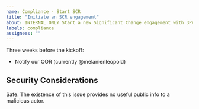 ```yaml
---
name: Compliance - Start SCR
title: "Initiate an SCR engagement"
about: INTERNAL ONLY Start a new Significant Change engagement with 3PAO
labels: compliance
assignees: ""
---
```


Three weeks before the kickoff:
- Notify our COR (currently @melanienleopold)
  

## Security Considerations

Safe. The existence of this issue provides no useful public info to a malicious actor. 


